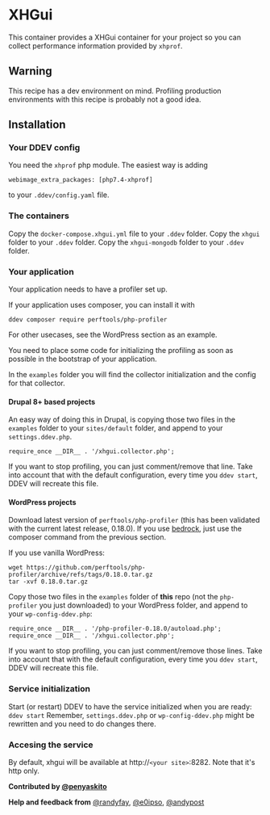 # XHGui

This container provides a XHGui container for your project so you can collect performance information
provided by `xhprof`. 

## Warning

This recipe has a dev environment on mind.
Profiling production environments with this recipe is probably not a good idea.

## Installation

### Your DDEV config
You need the `xhprof` php module. The easiest way is adding
```
webimage_extra_packages: [php7.4-xhprof]
```
to your `.ddev/config.yaml` file.

### The containers

Copy the `docker-compose.xhgui.yml` file to your `.ddev` folder.
Copy the `xhgui` folder to your `.ddev` folder.
Copy the `xhgui-mongodb` folder to your `.ddev` folder.

### Your application

Your application needs to have a profiler set up.

If your application uses composer, you can install it with

```
ddev composer require perftools/php-profiler
```

For other usecases, see the WordPress section as an example.

You need to place some code for initializing the profiling as soon as possible in the
bootstrap of your application.

In the `examples` folder you will find the collector initialization 
and the config for that collector.

#### Drupal 8+ based projects

An easy way of doing this in Drupal, is copying those two files in the `examples` folder to your
`sites/default` folder, and append to your `settings.ddev.php`.
```
require_once __DIR__ . '/xhgui.collector.php';
```

If you want to stop profiling, you can just comment/remove that line.
Take into account that with the default configuration, every time you 
`ddev start`, DDEV will recreate this file.

#### WordPress projects

Download latest version of `perftools/php-profiler` (this has been validated with the current latest release, 0.18.0).
If you use [bedrock](https://roots.io/bedrock/), just use the composer command from the previous section. 

If you use vanilla WordPress:

```
wget https://github.com/perftools/php-profiler/archive/refs/tags/0.18.0.tar.gz
tar -xvf 0.18.0.tar.gz
```

Copy those two files in the `examples` folder of **this** repo (not the `php-profiler` you just downloaded) to your
WordPress folder, and append to your `wp-config-ddev.php`:

```
require_once __DIR__ . '/php-profiler-0.18.0/autoload.php';
require_once __DIR__ . '/xhgui.collector.php';
```

If you want to stop profiling, you can just comment/remove those lines.
Take into account that with the default configuration, every time you 
`ddev start`, DDEV will recreate this file.

### Service initialization

Start (or restart) DDEV to have the service initialized when you are ready: `ddev start`
Remember, `settings.ddev.php` or `wp-config-ddev.php` might be rewritten and you need to do changes there.

### Accesing the service

By default, xhgui will be available at  http://`<your site>`:8282. Note that it's http only.


**Contributed by [@penyaskito](https://github.com/penyaskito)**

**Help and feedback from**  [@randyfay](https://github.com/randyfay), [@e0ipso](https://github.com/e0ipso), [@andypost](https://github.com/andypost) 
